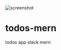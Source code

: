 ![screenshot](https://user-images.githubusercontent.com/35360048/117555033-17daca00-b032-11eb-9373-62c76245d5a8.png)
# todos-mern
todos app stack mern
